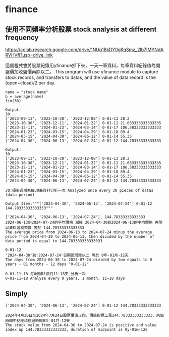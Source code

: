# finance
## 使用不同頻率分析股票 stock analysis at different frequency

https://colab.research.google.com/drive/1NUq1BkDY0gKqSmz_2Ib7IMYNdARVHVfl?usp=drive_link

這個程式會將股票紀錄用yfinance抓下來，一天一筆資料，每筆資料紀錄值為開盤價加收盤價再除以二。
This program will use yfinance module to capture stock records, and transfers to datas, and the value of data record is the (open+close)/2 per day.

```
name = "stock name"
b = average(name)
fin(30)

Output:
30
['2023-09-13', '2023-10-30', '2023-12-08'] 0-01-13 28.2
['2023-10-30', '2023-12-11', '2024-01-22'] 0-01-11 21.033333333333335
['2023-12-11', '2024-01-23', '2024-03-14'] 0-01-17 106.58333333333333
['2024-01-23', '2024-03-15', '2024-04-29'] 0-01-18 89.4
['2024-03-15', '2024-04-30', '2024-06-12'] 0-01-14 55.35
['2024-04-30', '2024-06-13', '2024-07-24'] 0-01-12 144.78333333333333
```

```
Output:
30
['2023-09-13', '2023-10-30', '2023-12-08'] 0-01-13 28.2
['2023-10-30', '2023-12-11', '2024-01-22'] 0-01-11 21.033333333333335
['2023-12-11', '2024-01-23', '2024-03-14'] 0-01-17 106.58333333333333
['2024-01-23', '2024-03-15', '2024-04-29'] 0-01-18 89.4
['2024-03-15', '2024-04-30', '2024-06-12'] 0-01-14 55.35
['2024-04-30', '2024-06-13', '2024-07-24'] 0-01-12 144.78333333333333

30:頻率週期為每30筆資料分析一次 Analyzed once every 30 pieces of datas (data period)

Output Item:"""['2024-04-30', '2024-06-13', '2024-07-24'] 0-01-12 144.78333333333333"""

['2024-04-30', '2024-06-13', '2024-07-24'], 144.78333333333333
2024-06-13到2024-07-24的平均價格 減掉 2024-04-30到2024-06-13的平均價格 再除以資料週期筆數 等於 144.78333333333333
The average price from 2024-06-13 to 2024-07-24 minus the average price from 2024-04-30 to 2024-06-13, then divided by the number of data period is equal to 144.783333333333333

0-01-12
'2024-04-30'到'2024-07-24'日期區間除以二 等於 0年-01月-12天
The days from 2024-04-30 to 2024-07-24 divided by two equals to 0 years - 01 months - 12 days "0-01-12"

0-01-11~18 每0個年1個月11~18天 分析一次
0-01-11~18 Analyze every 0 years, 1 month, 11~18 days
```
## Simply
```
['2024-04-30', '2024-06-13', '2024-07-24'] 0-01-12 144.78333333333333

2024年4月30日至2024年7月24日股票價值正向，價值指標上漲144.78333333333333，兩個時間中點座標經過時間0年-01月-12天
The stock value from 2024-04-30 to 2024-07-24 is positive and value index up 144.78333333333333, duration of midpoint is 0y-01m-12d
```
